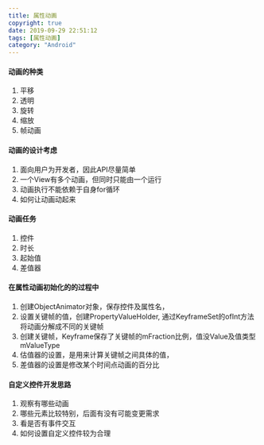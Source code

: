 ```yaml
---
title: 属性动画
copyright: true
date: 2019-09-29 22:51:12
tags: [属性动画]
category: "Android"
---
```

#### 动画的种类
1. 平移
2. 透明
3. 旋转
4. 缩放
5. 帧动画

#### 动画的设计考虑
1. 面向用户为开发者，因此API尽量简单
2. 一个View有多个动画，但同时只能由一个运行
3. 动画执行不能依赖于自身for循环
4. 如何让动画动起来

#### 动画任务
1. 控件
2. 时长
3. 起始值
4. 差值器  

#### 在属性动画初始化的的过程中
1. 创建ObjectAnimator对象，保存控件及属性名，
2. 设置关键帧的值，创建PropertyValueHolder, 通过KeyframeSet的ofInt方法将动画分解成不同的关键帧
3. 创建关键帧，Keyframe保存了关键帧的mFraction比例，值没Value及值类型mValueType
4. 估值器的设置，是用来计算关键帧之间具体的值，
5. 差值器的设置是修改某个时间点动画的百分比

#### 自定义控件开发思路
1. 观察有哪些动画
2. 哪些元素比较特别，后面有没有可能变更需求
3. 看是否有事件交互
4. 如何设置自定义控件较为合理

